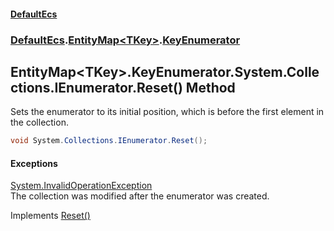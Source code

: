 #### [DefaultEcs](DefaultEcs.md 'DefaultEcs')
### [DefaultEcs](DefaultEcs.md#DefaultEcs 'DefaultEcs').[EntityMap&lt;TKey&gt;](EntityMap_TKey_.md 'DefaultEcs.EntityMap&lt;TKey&gt;').[KeyEnumerator](EntityMap_TKey__KeyEnumerator.md 'DefaultEcs.EntityMap&lt;TKey&gt;.KeyEnumerator')
## EntityMap&lt;TKey&gt;.KeyEnumerator.System.Collections.IEnumerator.Reset() Method
Sets the enumerator to its initial position, which is before the first element in the collection.
```csharp
void System.Collections.IEnumerator.Reset();
```
#### Exceptions
[System.InvalidOperationException](https://docs.microsoft.com/en-us/dotnet/api/System.InvalidOperationException 'System.InvalidOperationException')  
The collection was modified after the enumerator was created. 

Implements [Reset()](https://docs.microsoft.com/en-us/dotnet/api/System.Collections.IEnumerator.Reset 'System.Collections.IEnumerator.Reset')  
